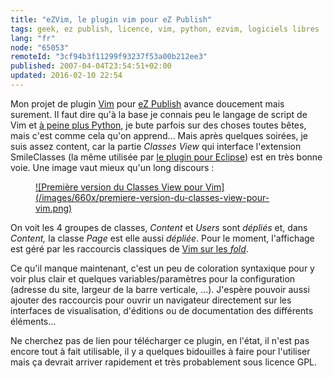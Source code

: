 ```yaml
---
title: "eZVim, le plugin vim pour eZ Publish"
tags: geek, ez publish, licence, vim, python, ezvim, logiciels libres
lang: "fr"
node: "65053"
remoteId: "3cf94b3f11299f93237f53a00b212ee3"
published: 2007-04-04T23:54:51+02:00
updated: 2016-02-10 22:54
---
```

 
Mon projet de plugin [Vim](/tag/vim/) pour [eZ Publish](/tag/ez-publish/) avance
doucement mais surement. Il faut dire qu'à la base je connais peu le langage de
script de Vim et [à peine plus Python](/post/vers-un-plugin-ezvim), je bute
parfois sur des choses toutes bêtes, mais c'est comme cela qu'on apprend... Mais
après quelques soirées, je suis assez content, car la partie *Classes View* qui
interface l'extension SmileClasses (la même utilisée par [le plugin pour
Eclipse](http://smile-ez-plugin.sourceforge.net/)) est en très bonne voie. Une
image vaut mieux qu'un long discours&nbsp;:

<figure class="object-center"><a href="/images/premiere-version-du-classes-view-pour-vim.png">![Première version du Classes View pour Vim](/images/660x/premiere-version-du-classes-view-pour-vim.png)
</a></figure>

On voit les 4 groupes de classes, *Content* et *Users* sont *dépliés* et, dans
*Content,* la classe *Page* est elle aussi *dépliée*. Pour le moment,
l'affichage est géré par les raccourcis classiques de [Vim sur les
*fold*](http://vimdoc.sourceforge.net/htmldoc/usr_28.html).

 
Ce qu'il manque maintenant, c'est un peu de coloration syntaxique pour y voir
plus clair et quelques variables/paramètres pour la configuration (adresse du
site, largeur de la barre verticale, ...). J'espère pouvoir aussi ajouter des
raccourcis pour ouvrir un navigateur directement sur les interfaces de
visualisation, d'éditions ou de documentation des différents éléments...

 
Ne cherchez pas de lien pour télécharger ce plugin, en l'état, il n'est pas
encore tout à fait utilisable, il y a quelques bidouilles à faire pour
l'utiliser mais ça devrait arriver rapidement et très probablement sous licence
GPL.
